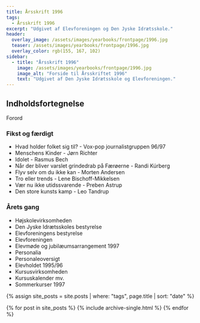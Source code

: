 ```yaml
---
title: Årsskrift 1996
tags:
  - Årsskrift 1996
excerpt: "Udgivet af Elevforeningen og Den Jyske Idrætsskole."
header:
  overlay_image: /assets/images/yearbooks/frontpage/1996.jpg
  teaser: /assets/images/yearbooks/frontpage/1996.jpg
  overlay_color: rgb(155, 167, 102)
sidebar:
  - title: "Årsskrift 1996"
    image: /assets/images/yearbooks/frontpage/1996.jpg
    image_alt: "Forside til Årsskriftet 1996"
    text: "Udgivet af Den Jyske Idrætsskole og Elevforeningen."
---
```


## Indholdsfortegnelse

Forord

### Fikst og færdigt

- Hvad holder folket sig til? - Vox-pop journalistgruppen 96/97
- Menschens Kinder - Jørn Richter
- Idolet - Rasmus Bech
- Når der bliver varslet grindedrab på Færøerne - Randi Kúrberg
- Flyv selv om du ikke kan - Morten Andersen
- Tro eller trends - Lene Bischoff-Mikkelsen
- Vær nu ikke utidssvarende - Preben Astrup
- Den store kunsts kamp - Leo Tandrup

### Årets gang

- Højskolevirksomheden
- Den Jyske Idrætsskoles bestyrelse
- Elevforeningens bestyrelse
- Elevforeningen
- Elevmøde og jubilæumsarrangement 1997
- Personalia
- Personaleoversigt
- Elevholdet 1995/96
- Kursusvirksomheden
- Kursuskalender mv.
- Sommerkurser 1997

{% assign site_posts = site.posts | where: "tags", page.title | sort: "date" %}

<div class="grid__wrapper">
  {% for post in site_posts %}
    {% include archive-single.html %}
  {% endfor %}
</div>
